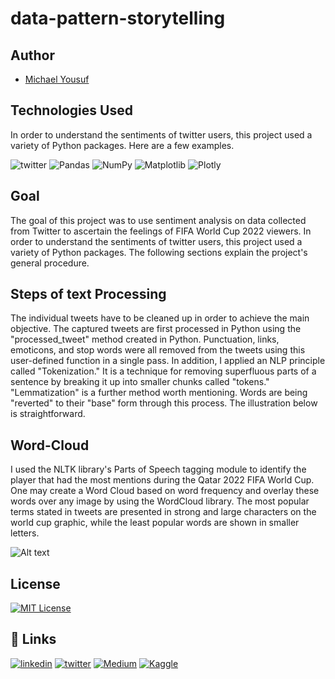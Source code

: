 # data-pattern-storytelling

## Author

- [Michael Yousuf](https://github.com/Michael-yousuf123)

## Technologies Used
In order to understand the sentiments of twitter users, this project used a variety of Python packages. 
Here are a few examples.

![twitter](https://img.shields.io/badge/PostgreSQL-316192?style=for-the-badge&logo=postgresql&logoColor=white)
![Pandas](https://img.shields.io/badge/pandas-%23150458.svg?style=for-the-badge&logo=pandas&logoColor=white)
![NumPy](https://img.shields.io/badge/numpy-%23013243.svg?style=for-the-badge&logo=numpy&logoColor=white)
![Matplotlib](https://img.shields.io/badge/Matplotlib-%23ffffff.svg?style=for-the-badge&logo=Matplotlib&logoColor=black)
![Plotly](https://img.shields.io/badge/Plotly-%233F4F75.svg?style=for-the-badge&logo=plotly&logoColor=white)

## Goal

The goal of this project was to use sentiment analysis on data collected from Twitter to ascertain the feelings of FIFA World Cup 2022 viewers. In order to understand the sentiments of twitter users, this project used a variety of Python packages. The following sections explain the project's general procedure.

## Steps of text Processing

The individual tweets have to be cleaned up in order to achieve the main objective. The captured tweets are first processed in Python using the "processed_tweet" method created in Python. Punctuation, links, emoticons, and stop words were all removed from the tweets using this user-defined function in a single pass. In addition, I applied an NLP principle called "Tokenization." It is a technique for removing superfluous parts of a sentence by breaking it up into smaller chunks called "tokens." "Lemmatization" is a further method worth mentioning. Words are being "reverted" to their "base" form through this process. The illustration below is straightforward.

## Word-Cloud 

I used the NLTK library's Parts of Speech tagging module to identify the player that had the most mentions during the Qatar 2022 FIFA World Cup. One may create a Word Cloud based on word frequency and overlay these words over any image by using the WordCloud library. The most popular terms stated in tweets are presented in strong and large characters on the world cup graphic, while the least popular words are shown in smaller letters.

![Alt text](static/wordcloud.png?raw=true "Title")

## License

[![MIT License](https://img.shields.io/badge/License-GPL%20v3-yellow.svg)](https://opensource.org/licenses/)


## 🔗 Links
[![linkedin](https://img.shields.io/badge/linkedin-0A66C2?style=for-the-badge&logo=linkedin&logoColor=white)](https://www.linkedin.com/in/michaelyousuf/)
[![twitter](https://img.shields.io/badge/twitter-1DA1F2?style=for-the-badge&logo=twitter&logoColor=white)](https://twitter.com/mikaelyousuf)
[![Medium](https://img.shields.io/badge/Medium-12100E?style=for-the-badge&logo=medium&logoColor=white)](https://medium.com/@michaelabdi2)
[![Kaggle](https://img.shields.io/badge/Kaggle-035a7d?style=for-the-badge&logo=kaggle&logoColor=white)](https://www.kaggle.com/mchlabdi)
